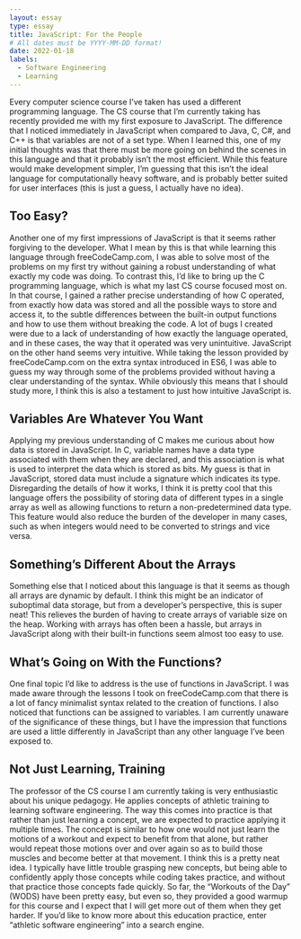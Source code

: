 ```yaml
---
layout: essay
type: essay
title: JavaScript: For the People
# All dates must be YYYY-MM-DD format!
date: 2022-01-18
labels:
  - Software Engineering
  - Learning
---
```


Every computer science course I’ve taken has used a different programming language. The CS course that I’m currently taking has recently provided me with my first exposure to JavaScript. The difference that I noticed immediately in JavaScript when compared to Java, C, C#, and C++ is that variables are not of a set type. When I learned this, one of my initial thoughts was that there must be more going on behind the scenes in this language and that it probably isn’t the most efficient. While this feature would make development simpler, I’m guessing that this isn’t the ideal language for computationally heavy software, and is probably better suited for user interfaces (this is just a guess, I actually have no idea).
<h2>Too Easy?</h2>
Another one of my first impressions of JavaScript is that it seems rather forgiving to the developer. What I mean by this is that while learning this language through freeCodeCamp.com, I was able to solve most of the problems on my first try without gaining a robust understanding of what exactly my code was doing. To contrast this, I’d like to bring up the C programming language, which is what my last CS course focused most on. In that course, I gained a rather precise understanding of how C operated, from exactly how data was stored and all the possible ways to store and access it, to the subtle differences between the built-in output functions and how to use them without breaking the code. A lot of bugs I created were due to a lack of understanding of how exactly the language operated, and in these cases, the way that it operated was very unintuitive. JavaScript on the other hand seems very intuitive. While taking the lesson provided by freeCodeCamp.com on the extra syntax introduced in ES6, I was able to guess my way through some of the problems provided without having a clear understanding of the syntax. While obviously this means that I should study more, I think this is also a testament to just how intuitive JavaScript is.
<h2>Variables Are Whatever You Want</h2>
Applying my previous understanding of C makes me curious about how data is stored in JavaScript. In C, variable names have a data type associated with them when they are declared, and this association is what is used to interpret the data which is stored as bits. My guess is that in JavaScript, stored data must include a signature which indicates its type. Disregarding the details of how it works, I think it is pretty cool that this language offers the possibility of storing data of different types in a single array as well as allowing functions to return a non-predetermined data type. This feature would also reduce the burden of the developer in many cases, such as when integers would need to be converted to strings and vice versa.
<h2>Something’s Different About the Arrays</h2>
Something else that I noticed about this language is that it seems as though all arrays are dynamic by default. I think this might be an indicator of suboptimal data storage, but from a developer’s perspective, this is super neat! This relieves the burden of having to create arrays of variable size on the heap. Working with arrays has often been a hassle, but arrays in JavaScript along with their built-in functions seem almost too easy to use.
<h2>What’s Going on With the Functions?</h2>
One final topic I’d like to address is the use of functions in JavaScript. I was made aware through the lessons I took on freeCodeCamp.com that there is a lot of fancy minimalist syntax related to the creation of functions. I also noticed that functions can be assigned to variables. I am currently unaware of the significance of these things, but I have the impression that functions are used a little differently in JavaScript than any other language I’ve been exposed to.
<h2>Not Just Learning, Training</h2>
The professor of the CS course I am currently taking is very enthusiastic about his unique pedagogy. He applies concepts of athletic training to learning software engineering. The way this comes into practice is that rather than just learning a concept, we are expected to practice applying it multiple times. The concept is similar to how one would not just learn the motions of a workout and expect to benefit from that alone, but rather would repeat those motions over and over again so as to build those muscles and become better at that movement. I think this is a pretty neat idea. I typically have little trouble grasping new concepts, but being able to confidently apply those concepts while coding takes practice, and without that practice those concepts fade quickly. So far, the “Workouts of the Day” (WODS) have been pretty easy, but even so, they provided a good warmup for this course and I expect that I will get more out of them when they get harder. If you’d like to know more about this education practice, enter “athletic software engineering” into a search engine.
